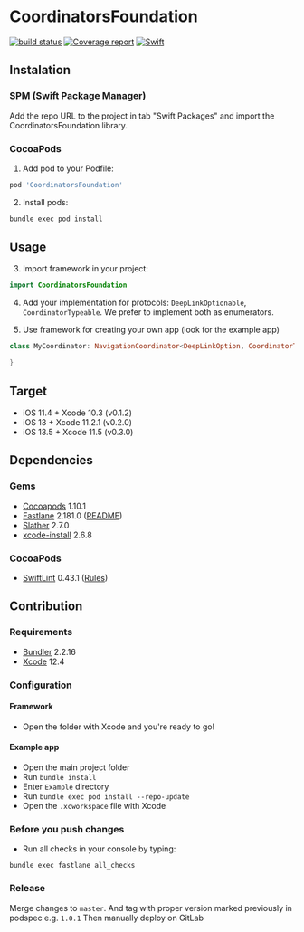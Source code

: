 # CoordinatorsFoundation

[![build status](https://git.railwaymen.org/open/coordinatorsfoundation/badges/develop/pipeline.svg)](https://git.railwaymen.org/open/coordinatorsfoundation/pipelines) [![Coverage report](https://git.railwaymen.org/open/coordinatorsfoundation/badges/develop/coverage.svg)](https://git.railwaymen.org/open/coordinatorsfoundation/commits/develop) [![Swift](https://img.shields.io/badge/Swift-5.1-green.svg?style=flat)](https://swift.org)

## Instalation

### SPM (Swift Package Manager)

Add the repo URL to the project in tab "Swift Packages" and import the CoordinatorsFoundation library.

### CocoaPods

1. Add pod to your Podfile:

  ```ruby
  pod 'CoordinatorsFoundation'
  ```

2. Install pods:

  ```bash
  bundle exec pod install
  ```

## Usage

3. Import framework in your project:

  ```swift
  import CoordinatorsFoundation
  ```

4. Add your implementation for protocols: `DeepLinkOptionable`, `CoordinatorTypeable`. We prefer to implement both as enumerators.

5. Use framework for creating your own app (look for the example app)

  ```swift
  class MyCoordinator: NavigationCoordinator<DeepLinkOption, CoordinatorType> {

  }
  ```

## Target

- iOS 11.4 + Xcode 10.3 (v0.1.2)
- iOS 13 + Xcode 11.2.1 (v0.2.0)
- iOS 13.5 + Xcode 11.5 (v0.3.0)

## Dependencies

### Gems

- [Cocoapods](https://cocoapods.org) 1.10.1
- [Fastlane](https://fastlane.tools) 2.181.0 ([README](fastlane/README.md))
- [Slather](https://github.com/SlatherOrg/slather) 2.7.0
- [xcode-install](https://github.com/xcpretty/xcode-install) 2.6.8

### CocoaPods

- [SwiftLint](https://cocoapods.org/pods/SwiftLint) 0.43.1 ([Rules](.swiftlint.yml))

## Contribution

### Requirements

- [Bundler](https://bundler.io) 2.2.16
- [Xcode](https://developer.apple.com/xcode/) 12.4

### Configuration

#### Framework

- Open the folder with Xcode and you're ready to go!

#### Example app

- Open the main project folder
- Run `bundle install`
- Enter `Example` directory
- Run `bundle exec pod install --repo-update`
- Open the `.xcworkspace` file with Xcode

### Before you push changes

- Run all checks in your console by typing:

 ```
 bundle exec fastlane all_checks
 ```

### Release

Merge changes to `master`. And tag with proper version marked previously in podspec e.g. `1.0.1` Then manually deploy on GitLab
